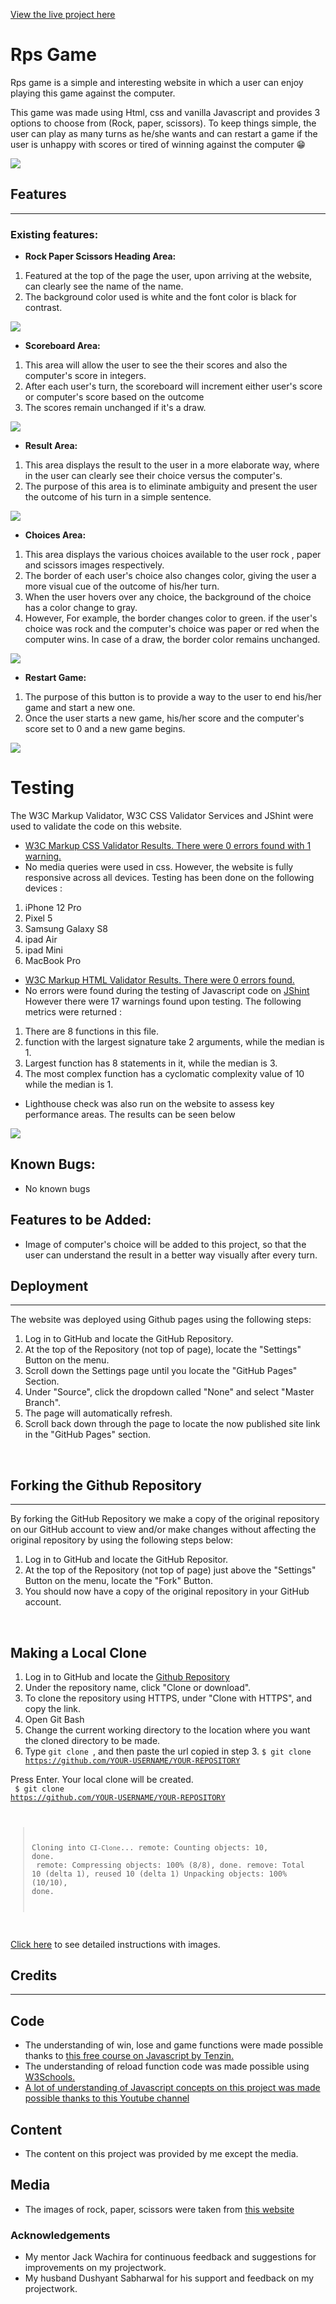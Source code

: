 <a href ="https://samiksha-92.github.io/rps-game/" target = "_blank"> View the live project here </a>

# Rps Game 

Rps game is a simple and interesting website in which a user can enjoy playing this game against the computer.

This game was made using Html, css and vanilla Javascript and provides 3 options to choose from (Rock, paper, scissors).
To keep things simple, the user can play as many turns as he/she wants and can restart a game if the user is unhappy with scores or tired of winning against the computer 😁

<img src = "assets/images/site responsiveness img.png">

## **Features**
<hr>

### **Existing features:**

- **Rock Paper Scissors Heading Area:**
1. Featured at the top of the page the user, upon arriving at the website, can clearly see the name of the name.
2.  The background color used is white and the font color is black for contrast.
<img src = "assets/images/screenshots of rps features/heading.png">

- **Scoreboard Area:**
1. This area will allow the user to see the their scores and also the computer's score in integers.
2. After each user's turn, the scoreboard will increment either user's score or computer's score based on the outcome
3. The scores remain unchanged if it's a draw.
<img src = "assets/images/screenshots of rps features/scoreboard screenshot.png">

- **Result Area:**
1. This area displays the result to the user in a more elaborate way, where in the user can clearly see their choice versus the computer's.
2. The purpose of this area is to eliminate ambiguity and present the user the outcome of his turn in a simple sentence.
<img src= "assets/images/screenshots of rps features/result area screenshot.png">

- **Choices Area:**
1. This area displays the various choices available to the user rock , paper and scissors images respectively.
2. The border of each user's choice also changes color, giving the user a more visual cue of the outcome of his/her turn.
3. When the user hovers over any choice, the background of the choice has a color change to gray.
4. However, For example, the border changes color to green. if the user's choice was rock and the computer's choice was paper or red when the computer wins. In case of a draw, the border color remains unchanged.
<img src = "assets/images/screenshots of rps features/choices screenshot.png">

- **Restart Game:**
1. The purpose of this button is to provide a way to the user to end his/her game and start a new one.
2. Once the user starts a new game, his/her score and the computer's score set to 0 and a new game begins.
<img src = "assets/images/screenshots of rps features/restart button screenshot.png">


# Testing

The W3C Markup Validator, W3C CSS Validator Services and JShint were used to validate the code on this website.
- <a href ="https://jigsaw.w3.org/css-validator/validator?uri=https%3A%2F%2Fsamiksha-92.github.io%2Frps-game%2F&profile=css3svg&usermedium=all&warning=1&vextwarning=&lang=en" target="_blank"> W3C Markup CSS Validator Results. There were 0 errors found with 1 warning.</a>
- No media queries were used in css. However, the website is fully responsive across all devices. Testing has been done on the following devices :
1. iPhone 12 Pro
2. Pixel 5 
3. Samsung Galaxy S8
4. ipad Air
5. ipad Mini
6. MacBook Pro
- <a href = "https://validator.w3.org/nu/?doc=https%3A%2F%2Fsamiksha-92.github.io%2Frps-game%2F" target ="_blank"> W3C Markup HTML Validator Results. There were 0 errors found.</a>
- No errors were found during the testing of Javascript code on <a href = "https://jshint.com/" target ="_blank"> JShint</a> However there were 17 warnings found upon testing. The following metrics were returned :
1. There are 8 functions in this file.
2. function with the largest signature take 2 arguments, while the median is 1.
3. Largest function has 8 statements in it, while the median is 3.
4. The most complex function has a cyclomatic complexity value of 10 while the median is 1.
- Lighthouse check was also run on the website to assess key performance areas. The results can be seen below
<img src = "assets/images/lighthouse screenshot.png">


## **Known Bugs:**
- No known bugs

## **Features to be Added:**
- Image of computer's choice will be added to this project, so that the user can understand the result in a better way visually after every turn.


## **Deployment**
<hr>

The website was deployed using Github pages using the following steps:

1. Log in to GitHub and locate the GitHub Repository.
2. At the top of the Repository (not top of page), locate the "Settings" Button on the menu.
3. Scroll down the Settings page until you locate the "GitHub Pages" Section.
4. Under "Source", click the dropdown called "None" and select "Master Branch".
5. The page will automatically refresh.</li>
6. Scroll back down through the page to locate the now published site link in the "GitHub Pages" section.

<br>

## **Forking the Github Repository**
<hr>
By forking the GitHub Repository we make a copy of the original repository on our GitHub account to view and/or make changes without affecting the original repository by using the following steps below:

1. Log in to GitHub and locate the GitHub Repositor.
2. At the top of the Repository (not top of page) just above the "Settings" Button on the menu, locate the "Fork" Button.
3. You should now have a copy of the original repository in your GitHub account.

<br>

## **Making a Local Clone**

1. Log in to GitHub and locate the <a href="https://github.com/samiksha-92/rps-game" target="_blank">Github Repository</a>
2. Under the repository name, click "Clone or download".
3. To clone the repository using HTTPS, under "Clone with HTTPS", and copy the link.
4. Open Git Bash
5. Change the current working directory to the location where you want the cloned directory to be made.
6. Type <code>git clone </code>, and then paste the url copied in step 3. 
<code>$ git clone https://github.com/YOUR-USERNAME/YOUR-REPOSITORY</code>

Press Enter. Your local clone will be created.<br>
<code> $ git clone https://github.com/YOUR-USERNAME/YOUR-REPOSITORY
> Cloning into `CI-Clone`...
> remote: Counting objects: 10, done. <br>
> remote: Compressing objects: 100% (8/8), done.
> remove: Total 10 (delta 1), reused 10 (delta 1)
> Unpacking objects: 100% (10/10), done.
</code>
<br>
<a href="https://docs.github.com/en/repositories/creating-and-managing-repositories/cloning-a-repository#cloning-a-repository-to-github-desktop" target="_blank"> Click here</a> to see detailed instructions with images.
<br> 

## **Credits**

<hr>


## **Code**
- The understanding of win, lose and game functions were made possible thanks to <a href = "https://www.whatsdev.com/js-course-free" target = "_blank" >this free course on Javascript by Tenzin. </a>
- The understanding of reload function code was made possible using <a href = "https://www.w3schools.com/jsref/met_loc_reload.asp" target ="_blank">W3Schools.
- A lot of understanding of Javascript concepts on this project was made possible thanks to <a href = "https://www.youtube.com/c/CodeWithHarry" target ="_blank"> this Youtube channel </a>

## **Content**

- The content on this project was provided by me except the media.

## **Media**

- The images of rock, paper, scissors were taken from <a href = "https://icons8.com/" target = "_blank"> this website </a>

### **Acknowledgements**

-  My mentor Jack Wachira for continuous feedback and suggestions for improvements on my projectwork. 
- My husband Dushyant Sabharwal for his support and feedback on my projectwork.













